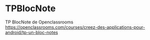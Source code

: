 # TPBlocNote
TP BlocNote de Openclassrooms 
https://openclassrooms.com/courses/creez-des-applications-pour-android/tp-un-bloc-notes
